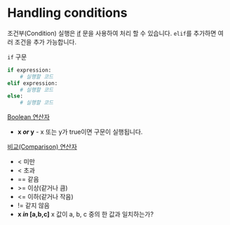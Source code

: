 # Handling conditions

조건부(Condition) 실행은 [if](https://docs.python.org/3/reference/compound_stmts.html#the-if-statement) 문을 사용하여 처리 할 수 있습니다. `elif`를 추가하면 여러 조건을 추가 가능합니다.

`if` 구문

```python
if expression:
    # 실행할 코드
elif expression:
    # 실행할 코드
else:
    # 실행할 코드
```

[Boolean 연산자](https://docs.python.org/3/library/stdtypes.html#boolean-operations-and-or-not)

- **x *or* y** - x 또는 y가 true이면 구문이 실행됩니다.


[비교(Comparison) 연산자](https://docs.python.org/3/library/stdtypes.html#comparisons)

- < 미만
- < 초과
- == 같음
- \>= 이상(같거나 큼)
- <= 이하(같거나 작음)
- != 같지 않음
- **x *in* [a,b,c]** x 값이 a, b, c 중의 한 값과 일치하는가?